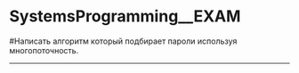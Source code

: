 # SystemsProgramming__EXAM
#Написать алгоритм который подбирает пароли используя многопоточность.

____
